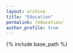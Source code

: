 ```yaml
---
layout: archive
title: "Education"
permalink: /education/
author_profile: true
---
```


{% include base_path %}

